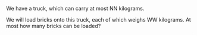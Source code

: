 We have a truck, which can carry at most NN kilograms.

We will load bricks onto this truck, each of which weighs WW kilograms. At most how many bricks can be loaded?
